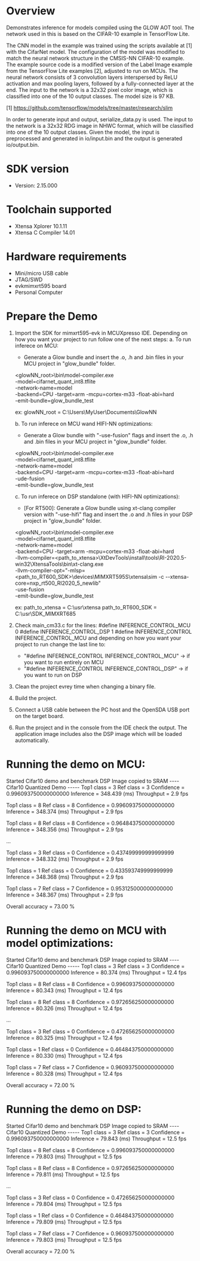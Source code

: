 Overview
========

Demonstrates inference for models compiled using the GLOW AOT tool.
The network used in this is based on the CIFAR-10 example in TensorFlow Lite.

The CNN model in the example was trained using the scripts available at [1]
with the CifarNet model. 
The configuration of the model was modified to match the neural 
network structure in the CMSIS-NN CIFAR-10 example.
The example source code is a modified version of the Label Image
example from the TensorFlow Lite examples [2], adjusted to run on MCUs.
The neural network consists of 3 convolution layers interspersed by
ReLU activation and max pooling layers, followed by a fully-connected layer
at the end. The input to the network is a 32x32 pixel color image, which is 
classified into one of the 10 output classes. The model size is 97 KB.

[1] https://github.com/tensorflow/models/tree/master/research/slim

In order to generate input and output, serialize_data.py is used. 
The input to the network is a 32x32 RDG image in NHWC format, which will 
be classified into one of the 10 output classes. Given the model,
the input is preprocessed and generated in io/input.bin and the 
output is generated io/output.bin.



SDK version
===========
- Version: 2.15.000

Toolchain supported
===================
- Xtensa Xplorer  10.1.11
- Xtensa C Compiler  14.01

Hardware requirements
=====================
- Mini/micro USB cable
- JTAG/SWD
- evkmimxrt595 board
- Personal Computer

Prepare the Demo
================
1. Import the SDK for mimxrt595-evk in MCUXpresso IDE. 
Depending on how you want your project to run follow one of the next steps:
   a. To run inferece on MCU:
      - Generate a Glow bundle and insert the .o, .h and .bin
       files in your MCU project in "glow_bundle" folder.
   
   <glowNN_root>\bin\model-compiler.exe \
		-model=cifarnet_quant_int8.tflite \
		-network-name=model \
		-backend=CPU -target=arm -mcpu=cortex-m33 -float-abi=hard \
		-emit-bundle=glow_bundle_test 

      ex: glowNN_root = C:\Users\MyUser\Documents\GlowNN

   b. To run inferece on MCU wand HIFI-NN optimizations:
      - Generate a Glow bundle with "-use-fusion" flags and insert the .o, .h and .bin
       files in your MCU project in "glow_bundle" folder.
      

   <glowNN_root>\bin\model-compiler.exe \
		-model=cifarnet_quant_int8.tflite \
		-network-name=model \
		-backend=CPU -target=arm -mcpu=cortex-m33 -float-abi=hard \
		-ude-fusion \
		-emit-bundle=glow_bundle_test 


   c. To run inferece on DSP standalone (with HIFI-NN optimizations): 
      - [For RT500]: Generate a Glow bundle using xt-clang compiler version with "-use-hifi" flag and insert the 
       .o and .h files in your DSP project in "glow_bundle" folder. 

   <glowNN_root>\bin\model-compiler.exe \
		-model=cifarnet_quant_int8.tflite \
		-network-name=model \
		-backend=CPU -target=arm -mcpu=cortex-m33 -float-abi=hard \
		-llvm-compiler=<path_to_xtensa>\XtDevTools\install\tools\RI-2020.5-win32\XtensaTools\bin\xt-clang.exe \
		-llvm-compiler-opt="-mlsp=<path_to_RT600_SDK>\devices\MIMXRT595S\xtensa\sim -c --xtensa-core=nxp_rt500_RI2020_5_newlib"\
		-use-fusion \
		-emit-bundle=glow_bundle_test 

      ex:   path_to_xtensa = C:\usr\xtensa
            path_to_RT600_SDK = C:\usr\SDK_MIMXRT685    

2. Check main_cm33.c for the lines:
   #define INFERENCE_CONTROL_MCU 0
   #define INFERENCE_CONTROL_DSP 1
   #define INFERENCE_CONTROL INFERENCE_CONTROL_MCU
and depending on how you want your project to run change the last line to:
   - "#define INFERENCE_CONTROL INFERENCE_CONTROL_MCU" -> if you want to run entirely on MCU
   - "#define INFERENCE_CONTROL INFERENCE_CONTROL_DSP" -> if you want to run on DSP

3. Clean the project evrey time when changing a binary file.

4. Build the project.

5. Connect a USB cable between the PC host and the OpenSDA USB port on the target board.

6. Run the project and in the console from the IDE check the output.  The application
image includes also the DSP image which will be loaded automatically.

Running the demo on MCU:
========================

Started Cifar10 demo and benchmark
DSP Image copied to SRAM
---- Cifar10 Quantized Demo ----- 
Top1 class = 3
Ref class = 3
Confidence = 0.996093750000000000
Inference = 348.439 (ms)
Throughput = 2.9 fps

Top1 class = 8
Ref class = 8
Confidence = 0.996093750000000000
Inference = 348.374 (ms)
Throughput = 2.9 fps

Top1 class = 8
Ref class = 8
Confidence = 0.964843750000000000
Inference = 348.356 (ms)
Throughput = 2.9 fps

...

Top1 class = 3
Ref class = 0
Confidence = 0.437499999999999999
Inference = 348.332 (ms)
Throughput = 2.9 fps

Top1 class = 1
Ref class = 0
Confidence = 0.433593749999999999
Inference = 348.368 (ms)
Throughput = 2.9 fps

Top1 class = 7
Ref class = 7
Confidence = 0.953125000000000000
Inference = 348.367 (ms)
Throughput = 2.9 fps


Overall accuracy = 73.00 %


Running the demo on MCU with model optimizations:
=================================================

Started Cifar10 demo and benchmark
DSP Image copied to SRAM
---- Cifar10 Quantized Demo ----- 
Top1 class = 3
Ref class = 3
Confidence = 0.996093750000000000
Inference = 80.374 (ms)
Throughput = 12.4 fps

Top1 class = 8
Ref class = 8
Confidence = 0.996093750000000000
Inference = 80.343 (ms)
Throughput = 12.4 fps

Top1 class = 8
Ref class = 8
Confidence = 0.972656250000000000
Inference = 80.326 (ms)
Throughput = 12.4 fps

...

Top1 class = 3
Ref class = 0
Confidence = 0.472656250000000000
Inference = 80.325 (ms)
Throughput = 12.4 fps

Top1 class = 1
Ref class = 0
Confidence = 0.464843750000000000
Inference = 80.330 (ms)
Throughput = 12.4 fps

Top1 class = 7
Ref class = 7
Confidence = 0.960937500000000000
Inference = 80.328 (ms)
Throughput = 12.4 fps


Overall accuracy = 72.00 %


Running the demo on DSP:
========================

Started Cifar10 demo and benchmark
DSP Image copied to SRAM
---- Cifar10 Quantized Demo ----- 
Top1 class = 3
Ref class = 3
Confidence = 0.996093750000000000
Inference = 79.843 (ms)
Throughput = 12.5 fps

Top1 class = 8
Ref class = 8
Confidence = 0.996093750000000000
Inference = 79.803 (ms)
Throughput = 12.5 fps

Top1 class = 8
Ref class = 8
Confidence = 0.972656250000000000
Inference = 79.811 (ms)
Throughput = 12.5 fps

...

Top1 class = 3
Ref class = 0
Confidence = 0.472656250000000000
Inference = 79.804 (ms)
Throughput = 12.5 fps

Top1 class = 1
Ref class = 0
Confidence = 0.464843750000000000
Inference = 79.809 (ms)
Throughput = 12.5 fps

Top1 class = 7
Ref class = 7
Confidence = 0.960937500000000000
Inference = 79.803 (ms)
Throughput = 12.5 fps


Overall accuracy = 72.00 %
